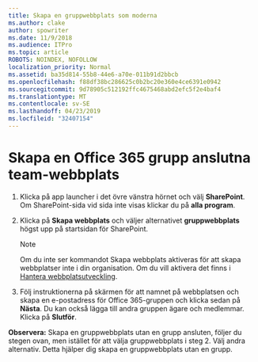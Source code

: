 ```yaml
---
title: Skapa en gruppwebbplats som moderna
ms.author: clake
author: spowriter
ms.date: 11/9/2018
ms.audience: ITPro
ms.topic: article
ROBOTS: NOINDEX, NOFOLLOW
localization_priority: Normal
ms.assetid: ba35d814-55b8-44e6-a70e-011b91d2bbcb
ms.openlocfilehash: f88df38bc286625c0b2bc20e360e4ce6391e0942
ms.sourcegitcommit: 9d78905c512192ffc4675468abd2efc5f2e4baf4
ms.translationtype: MT
ms.contentlocale: sv-SE
ms.lasthandoff: 04/23/2019
ms.locfileid: "32407154"
---
```

# <a name="create-an-office-365-group-connected-team-site"></a>Skapa en Office 365 grupp anslutna team-webbplats

1. Klicka på app launcher i det övre vänstra hörnet och välj **SharePoint**. Om SharePoint-sida vid sida inte visas klickar du på **alla program**.
    
2. Klicka på **Skapa webbplats** och väljer alternativet **gruppwebbplats** högst upp på startsidan för SharePoint. 
    
    > [!NOTE]
    > Om du inte ser kommandot Skapa webbplats aktiveras för att skapa webbplatser inte i din organisation. Om du vill aktivera det finns i [Hantera webbplatsutveckling](https://go.microsoft.com/fwlink/?linkid=2009644). 
  
3. Följ instruktionerna på skärmen för att namnet på webbplatsen och skapa en e-postadress för Office 365-gruppen och klicka sedan på **Nästa**. Du kan också lägga till andra gruppen ägare och medlemmar. Klicka på **Slutför**.
  
 **Observera:** Skapa en gruppwebbplats utan en grupp ansluten, följer du stegen ovan, men istället för att välja gruppwebbplats i steg 2. Välj andra alternativ. Detta hjälper dig skapa en gruppwebbplats utan en grupp. 
    

